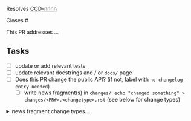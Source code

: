 <!-- If this PR closes a JIRA ticket, make sure the title starts with the JIRA issue number,
for example JP-1234: <Fix a bug> -->
Resolves [CCD-nnnn](https://jira.stsci.edu/browse/CCD-nnnn)

<!-- If this PR closes a GitHub issue, reference it here by its number -->
Closes #

<!-- describe the changes comprising this PR here -->
This PR addresses ...

<!-- if you can't perform these tasks due to permissions, please ask a maintainer to do them -->
## Tasks
- [ ] update or add relevant tests
- [ ] update relevant docstrings and / or `docs/` page
- [ ] Does this PR change the public API? (if not, label with `no-changelog-entry-needed`)
  - [ ] write news fragment(s) in `changes/`: `echo "changed something" > changes/<PR#>.<changetype>.rst` (see below for change types)

<details><summary>news fragment change types...</summary>

- ``changes/<PR#>.hst.rst``: HST reference files
- ``changes/<PR#>.jwst.rst``: JWST reference files
- ``changes/<PR#>.roman.rst``: Roman reference files
- ``changes/<PR#>.doc.rst``: documentation change
- ``changes/<PR#>.general.rst``: infrastructure or miscellaneous change
</details>

